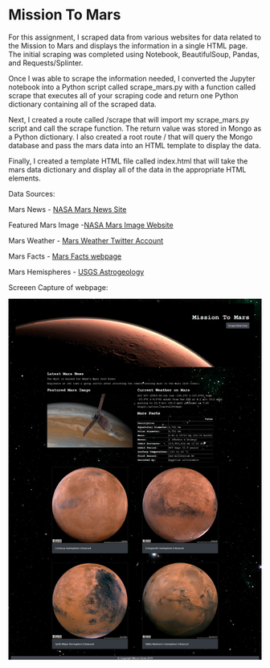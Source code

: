 # Mission To Mars 

For this assignment, I scraped data from various websites for data related to the Mission to Mars and displays the information in a single HTML page. The initial scraping was completed using Notebook, BeautifulSoup, Pandas, and Requests/Splinter. 

Once I was able to scrape the information needed, I converted the Jupyter notebook into a Python script called scrape_mars.py with a function called scrape that executes all of your scraping code and return one Python dictionary containing all of the scraped data.

Next, I created a route called /scrape that will import my scrape_mars.py script and call the scrape function. The return value was stored in Mongo as a Python dictionary. I also created a root route / that will query the Mongo database and pass the mars data into an HTML template to display the data.

Finally, I created a template HTML file called index.html that will take the mars data dictionary and display all of the data in the appropriate HTML elements.

Data Sources:

Mars News - [NASA Mars News Site](https://mars.nasa.gov/news/) 

Featured Mars Image -[NASA Mars Image Website](https://www.jpl.nasa.gov/spaceimages/?search=&category=Mars)

Mars Weather - [Mars Weather Twitter Account](https://twitter.com/marswxreport?lang=en) 

Mars Facts - [Mars Facts webpage](https://space-facts.com/mars/) 

Mars Hemispheres - [USGS Astrogeology](https://astrogeology.usgs.gov/search/results?q=hemisphere+enhanced&k1=target&v1=Mars) 


Screeen Capture of webpage:

![Screencapture](screencapture.png)

